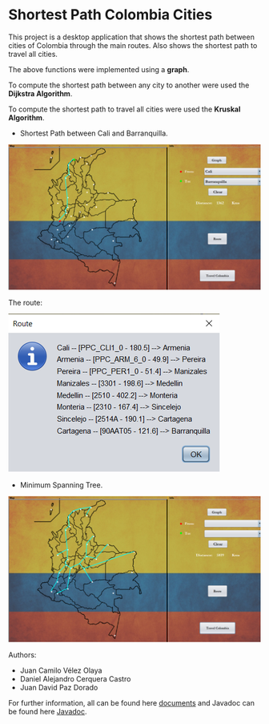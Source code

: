 # Shortest Path Colombia Cities

This project is a desktop application that shows the shortest path between cities of Colombia through the main routes. Also shows the shortest path to travel all cities. 

The above functions were implemented using a **graph**.

To compute the shortest path between any city to another were used the **Dijkstra Algorithm**.

To compute the shortest path to travel all cities were used the **Kruskal Algorithm**.

- Shortest Path between Cali and Barranquilla.

![Shortest Path Cali-Barranquilla](./ReadmeFiles/shortestPathCaliBarranquilla.png)

The route:

![Route Cali-Barranquilla](./ReadmeFiles/routeCaliBarranquilla.png)

- Minimum Spanning Tree.

![MSP Kruskal](./ReadmeFiles/msp.png)

Authors:
- Juan Camilo Vélez Olaya
- Daniel Alejandro Cerquera Castro
- Juan David Paz Dorado

For further information, all can be found here [documents](https://github.com/juanchovelezpro/ShortestPath-ColombiaCities/tree/master/DataStructuresProject/documents "documents") and Javadoc can be found here [Javadoc](https://github.com/juanchovelezpro/ShortestPath-ColombiaCities/tree/master/DataStructuresProject/docs "Javadoc").
